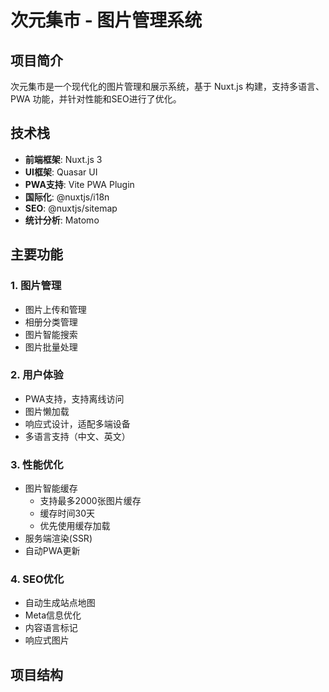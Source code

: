 # 次元集市 - 图片管理系统

## 项目简介
次元集市是一个现代化的图片管理和展示系统，基于 Nuxt.js 构建，支持多语言、PWA 功能，并针对性能和SEO进行了优化。

## 技术栈
- **前端框架**: Nuxt.js 3
- **UI框架**: Quasar UI
- **PWA支持**: Vite PWA Plugin
- **国际化**: @nuxtjs/i18n
- **SEO**: @nuxtjs/sitemap
- **统计分析**: Matomo

## 主要功能

### 1. 图片管理
- 图片上传和管理
- 相册分类管理
- 图片智能搜索
- 图片批量处理

### 2. 用户体验
- PWA支持，支持离线访问
- 图片懒加载
- 响应式设计，适配多端设备
- 多语言支持（中文、英文）

### 3. 性能优化
- 图片智能缓存
  - 支持最多2000张图片缓存
  - 缓存时间30天
  - 优先使用缓存加载
- 服务端渲染(SSR)
- 自动PWA更新

### 4. SEO优化
- 自动生成站点地图
- Meta信息优化
- 内容语言标记
- 响应式图片

## 项目结构
